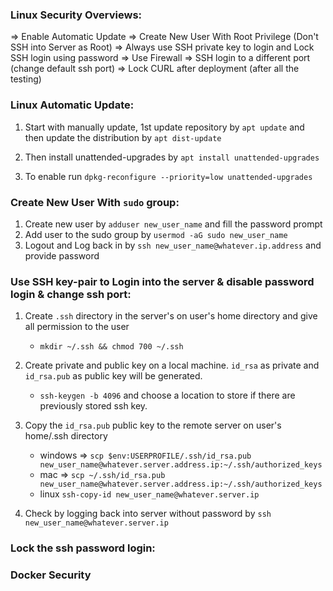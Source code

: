 ### Linux Security Overviews:
=> Enable Automatic Update
=> Create New User With Root Privilege (Don't SSH into Server as Root)
=> Always use SSH private key to login and Lock SSH login using password
=> Use Firewall
=> SSH login to a different port (change default ssh port)
=> Lock CURL after deployment (after all the testing)

### Linux Automatic Update:
1. Start with manually update, 1st update repository by `apt update` and then update the distribution by `apt dist-update`

2. Then install unattended-upgrades by `apt install unattended-upgrades`
3. To enable run `dpkg-reconfigure --priority=low unattended-upgrades`


### Create New User With `sudo` group:
1. Create new user by `adduser new_user_name` and fill the password prompt
2. Add user to the sudo group by `usermod -aG sudo new_user_name`
3. Logout and Log back in by `ssh new_user_name@whatever.ip.address` and provide password

### Use SSH key-pair to Login into the server & disable password login & change ssh port:
1. Create `.ssh` directory in the server's on user's home directory and give all permission to the user
    - `mkdir ~/.ssh && chmod 700 ~/.ssh`

2. Create private and public key on a local machine. `id_rsa` as private and `id_rsa.pub` as public key will be generated.
    - `ssh-keygen -b 4096` and choose a location to store if there are previously stored ssh key.

3. Copy the `id_rsa.pub` public key to the remote server on user's home/.ssh directory
    - windows => `scp $env:USERPROFILE/.ssh/id_rsa.pub new_user_name@whatever.server.address.ip:~/.ssh/authorized_keys`
    - mac => `scp ~/.ssh/id_rsa.pub new_user_name@whatever.server.address.ip:~/.ssh/authorized_keys`
    - linux `ssh-copy-id new_user_name@whatever.server.ip`

4. Check by logging back into server without password by `ssh new_user_name@whatever.server.ip`


### Lock the ssh password login:


### Docker Security